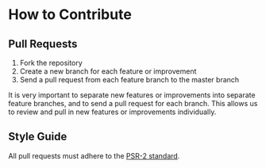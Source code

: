 # How to Contribute

## Pull Requests

1. Fork the repository
2. Create a new branch for each feature or improvement
3. Send a pull request from each feature branch to the master branch

It is very important to separate new features or improvements into separate feature branches, and to send a
pull request for each branch. This allows us to review and pull in new features or improvements individually.

## Style Guide

All pull requests must adhere to the [PSR-2 standard](https://github.com/php-fig/fig-standards/blob/master/accepted/PSR-2-coding-style-guide.md).
